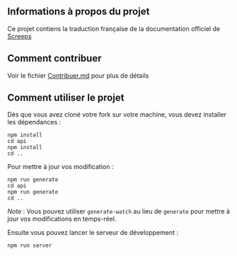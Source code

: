 ## Informations à propos du projet
Ce projet contiens la traduction française de la documentation officiel de [Screeps](http://docs.screeps.com/)

## Comment contribuer
Voir le fichier [Contribuer.md](Contribuer.md) pour plus de détails

## Comment utiliser le projet
Dès que vous avez cloné votre fork sur votre machine, vous devez installer les dépendances :
```
npm install
cd api
npm install
cd ..
```

Pour mettre à jour vos modification :
```
npm run generate
cd api
npm run generate
cd ..
```
*Note* : Vous pouvez utiliser `generate-watch` au lieu de `generate` pour mettre à jour vos modifications en temps-réel.

Ensuite vous pouvez lancer le serveur de développement :
```
npm run server
```
